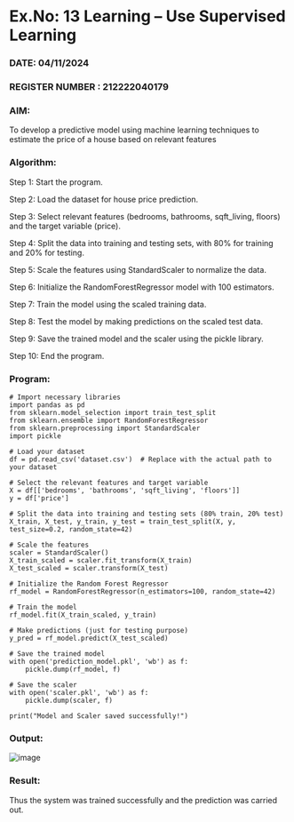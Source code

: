 # Ex.No: 13 Learning – Use Supervised Learning  
### DATE: 04/11/2024                                                                   
### REGISTER NUMBER : 212222040179
### AIM: 
To develop a predictive model using machine learning techniques to estimate the price of a house based on relevant features

###  Algorithm:

Step 1: Start the program.

Step 2: Load the dataset for house price prediction.

Step 3: Select relevant features (bedrooms, bathrooms, sqft_living, floors) and the target variable (price).

Step 4: Split the data into training and testing sets, with 80% for training and 20% for testing.

Step 5: Scale the features using StandardScaler to normalize the data.

Step 6: Initialize the RandomForestRegressor model with 100 estimators.

Step 7: Train the model using the scaled training data.

Step 8: Test the model by making predictions on the scaled test data.

Step 9: Save the trained model and the scaler using the pickle library.

Step 10: End the program.








### Program:
```
# Import necessary libraries
import pandas as pd
from sklearn.model_selection import train_test_split
from sklearn.ensemble import RandomForestRegressor
from sklearn.preprocessing import StandardScaler
import pickle

# Load your dataset
df = pd.read_csv('dataset.csv')  # Replace with the actual path to your dataset

# Select the relevant features and target variable
X = df[['bedrooms', 'bathrooms', 'sqft_living', 'floors']]
y = df['price']

# Split the data into training and testing sets (80% train, 20% test)
X_train, X_test, y_train, y_test = train_test_split(X, y, test_size=0.2, random_state=42)

# Scale the features
scaler = StandardScaler()
X_train_scaled = scaler.fit_transform(X_train)
X_test_scaled = scaler.transform(X_test)

# Initialize the Random Forest Regressor
rf_model = RandomForestRegressor(n_estimators=100, random_state=42)

# Train the model
rf_model.fit(X_train_scaled, y_train)

# Make predictions (just for testing purpose)
y_pred = rf_model.predict(X_test_scaled)

# Save the trained model
with open('prediction_model.pkl', 'wb') as f:
    pickle.dump(rf_model, f)

# Save the scaler
with open('scaler.pkl', 'wb') as f:
    pickle.dump(scaler, f)

print("Model and Scaler saved successfully!")

```
### Output:


![image](https://github.com/user-attachments/assets/85f9d38f-ff4e-4a91-82f0-39f4f211eb36)






### Result:
Thus the system was trained successfully and the prediction was carried out.
